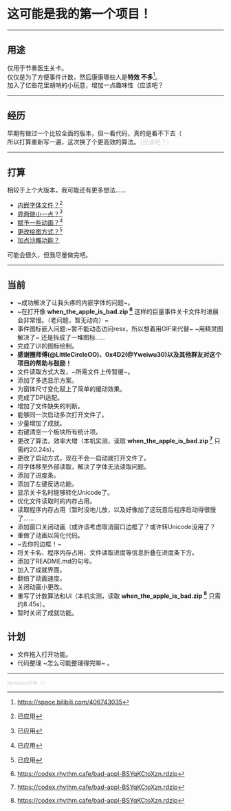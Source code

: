 # 这可能是我的第一个项目！  
- - -  
## 用途  
仅用于节奏医生关卡。  
仅仅是为了方便事件计数，然后康康哪些人是**特效 不多**[^1]。  
加入了亿些花里胡哨的小玩意，增加一点趣味性（应该吧？
[^1]: https://space.bilibili.com/406743035
- - -
## 经历  
早期有做过一个比较全面的版本，但一看代码，真的是看不下去（  
所以打算重新写一遍，这次换了个更高效的算法。<font color=#cccccc>（应该吧？）</font>  
- - -  
## 打算  
相较于上个大版本，我可能还有更多想法……  
* <u>内嵌字体文件？[^2]</u>  
* <u>界面做小一点？[^2]</u>  
* <u>赋予一些动画？[^2]</u>  
* <u>更改绘图方式？[^2]</u>
* <u>加点沙雕功能？</u>  

可能会很久，但我尽量做完吧。
[^2]: 已应用
- - -
## 当前
* ~成功解决了让我头疼的内嵌字体的问题~。
* ~在打开像 **when_the_apple_is_bad.zip [^3]** 这样的巨量事件关卡文件时进展会非常慢。（老问题，暂无动向）~
* 事件图标嵌入问题:~暂不能动态访问resx，所以想着用GIF来代替~ ~用精灵图解决了~ 还是拆成了一堆图标……
* 完成了UI的图标绘制。
* **感谢圈师傅(@LittleCircleOO)、0x4D2(@Yweiwu30)以及其他群友对这个项目的帮助与鼓励！**
* 文件读取方式大改，~所需文件上传暂缓~。
* 添加了多选显示方案。
* 为窗体尺寸变化赋上了简单的缓动效果。
* 完成了DPI适配。
* 增加了文件缺失的判断。
* 能够同一次启动多次打开文件了。
* 少量增加了成就。
* 右键清空一个板块所有统计项。
* 更改了算法，效率大增（本机实测，读取 **when_the_apple_is_bad.zip [^3]** 只需约20.24s）。
* 更改了启动方式，现在不会一启动就打开文件了。
* 将字体移至外部读取，解决了字体无法读取问题。
* 添加了进度条。
* 添加了左键反选功能。
* 显示关卡名时能够转化Unicode了。
* 优化文件读取时的内存占用。
* 读取程序内存占用（暂时没地儿放，以及好像加了这玩意后程序启动得很慢了……
* 添加窗口关闭动画（或许该考虑取消窗口边框了？或许转Unicode没用了？
* 重做了动画以简化代码。
* ~去你的边框！~
* 将关卡名、程序内存占用、文件读取进度等信息折叠在进度条下方。
* 添加了README.md的句号。
* 加入了成就界面。
* 翻倍了动画速度。
* 关闭动画小更改。
* 重写了计数算法和UI（本机实测，读取 **when_the_apple_is_bad.zip [^3]** 只需约8.45s）。
* 暂时关闭了成就功能。
## 计划
* 文件拖入打开功能。
* 代码整理 ~怎么可能整理得完嘛~ 。
- - -
<font color=#cccccc size=1>Markdown好难（（（</font>
[^3]: https://codex.rhythm.cafe/bad-appl-BSYqKCtoXzn.rdzip
